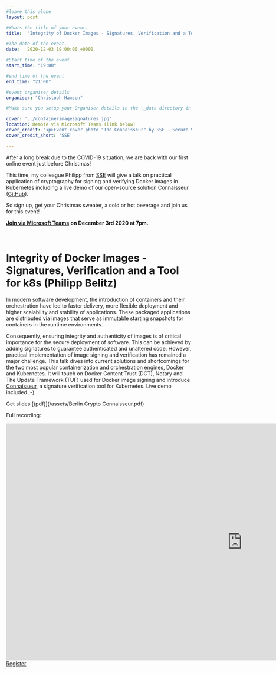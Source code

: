 ```yaml
---
#leave this alone
layout: post

#Whats the title of your event.
title:  "Integrity of Docker Images - Signatures, Verification and a Tool for k8s"

#The date of the event.
date:   2020-12-03 19:00:00 +0000

#Start time of the event
start_time: "19:00"

#end time of the event
end_time: "21:00"

#event organiser details
organiser: "Christoph Hamsen"

#Make sure you setup your Organiser details in the \_data directory in the organisers.yml file

cover: '../containerimagesignatures.jpg'
location: Remote via Microsoft Teams (link below)
cover_credit: '<p>Event cover photo "The Connaisseur" by SSE - Secure Systems Engineering</p>'
cover_credit_short: 'SSE'

---
```


After a long break due to the COVID-19 situation, we are back with our first online event just before Christmas!

This time, my colleague Philipp from [SSE](https://securesystems.de/) will give a talk on practical application of cryptography for signing and verifying Docker images in Kubernetes including a live demo of our open-source solution Connaisseur ([GitHub](https://github.com/sse-secure-systems/connaisseur)).

So sign up, get your Christmas sweater, a cold or hot beverage and join us for this event!

[**Join via Microsoft Teams**](https://teams.microsoft.com/l/meetup-join/19%3ameeting_NWMxYzY0NDUtOTM4YS00ZDEzLTk1YjItYTA2YTBmOTUwNzQz%40thread.v2/0?context=%7b%22Tid%22%3a%2269e6ba83-404c-4550-9e3d-f26613ec0fb3%22%2c%22Oid%22%3a%2223633975-4d32-40d0-922c-01973f1a8fc8%22%7d) **on December 3rd 2020 at 7pm.**

<br/>


# Integrity of Docker Images - Signatures, Verification and a Tool for k8s (Philipp Belitz)
In modern software development, the introduction of containers and their orchestration have led to faster delivery, more flexible deployment and higher scalability and stability of applications. These packaged applications are distributed via images that serve as immutable starting snapshots for containers in the runtime environments.

Consequently, ensuring integrity and authenticity of images is of critical importance for the secure deployment of software. This can be achieved by adding signatures to guarantee authenticated and unaltered code. However, practical implementation of image signing and verification has remained a major challenge. This talk dives into current solutions and shortcomings for the two most popular containerization and orchestration engines, Docker and Kubernetes. It will touch on Docker Content Trust (DCT), Notary and The Update Framework (TUF) used for Docker image signing and introduce [Connaisseur](https://github.com/sse-secure-systems/connaisseur), a signature verification tool for Kubernetes. Live demo included ;-)


Get slides [(pdf)](/assets/Berlin Crypto Connaisseur.pdf)


Full recording:
<iframe width="1280" height="643" src="https://www.youtube.com/embed/M3KAiBXhsPQ" frameborder="0" allow="accelerometer; autoplay; clipboard-write; encrypted-media; gyroscope; picture-in-picture" allowfullscreen></iframe>


<br/>
<a href=' https://www.eventbrite.com/e/integrity-of-docker-images-signatures-verification-and-a-tool-for-k8s-tickets-129022328257?ref=estw' class="button button-primary">Register</a>

